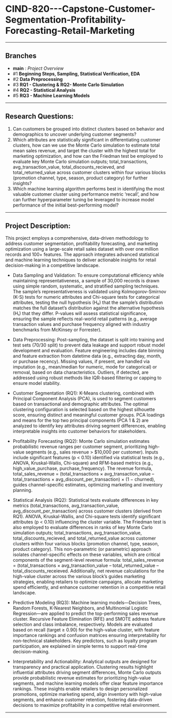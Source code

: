 # CIND-820---Capstone-Customer-Segmentation-Profitability-Forecasting-Retail-Marketing

---

## Branches 
* **main** : _Project Overview_
* #1 **Beginning Steps, Sampling, Statistical Verification, EDA**
* #2 **Data Preprocessing**
* #3 **RQ1 - Clustering & RQ2- Monte Carlo Simulation**
* #4 **RQ2 - Statistical Analysis**
* #5 **RQ3 - Machine Learning Models**
  
---
## Research Questions:
1.	Can customers be grouped into distinct clusters based on behavior and demographics to uncover underlying customer segments?
2.	Which attributes are statistically significant in differentiating customer clusters, how can we use the Monte Carlo simulation to estimate total mean sales revenue, and target the cluster with the highest total for marketing optimization, and how can the Friedman test be employed to evaluate key Monte Carlo simulation outputs; total_transactions, avg_transaction_value, total_discounts_recieved, and total_returned_value across customer clusters within four various blocks (promotion channel, type, season, product category) for further insights?
3.	Which machine learning algorithm performs best in identifying the most valuable customer cluster using performance metric ‘recall’, and how can further hyperparameter tuning be leveraged to increase model performance of the initial best-performing model?

---
## Project Description:
This project employs a comprehensive, data-driven methodology to address customer segmentation, profitability forecasting, and marketing optimization using a large-scale retail sales dataset with over one million records and 100+ features. The approach integrates advanced statistical and machine learning techniques to deliver actionable insights for retail decision-making in a competitive landscape. 

- Data Sampling and Validation: To ensure computational efficiency while maintaining representativeness, a sample of 30,000 records is drawn using simple random, systematic, and stratified sampling techniques. The sample’s representativeness is validated using Kolmogorov-Smirnov (K-S) tests for numeric attributes and Chi-square tests for categorical attributes, testing the null hypothesis (H₀) that the sample’s distribution matches the full dataset’s distribution against the alternative hypothesis (H₁) that they differ. P-values will assess statistical significance, ensuring the sample reflects real-world retail patterns (e.g., average transaction values and purchase frequency aligned with industry benchmarks from McKinsey or Forrester).

- Data Preprocessing: Post-sampling, the dataset is split into training and test sets (70/30 split) to prevent data leakage and support robust model development and evaluation. Feature engineering includes date binning and feature extraction from datetime data (e.g., extracting day, month, or purchase recency). Missing values, if present, are handled via imputation (e.g., mean/median for numeric, mode for categorical) or removal, based on data characteristics. Outliers, if detected, are addressed using robust methods like IQR-based filtering or capping to ensure model stability.

- Customer Segmentation (RQ1): K-Means clustering, combined with Principal Component Analysis (PCA), is used to segment customers based on transactional and demographic attributes. The optimal clustering configuration is selected based on the highest silhouette score, ensuring distinct and meaningful customer groups. PCA loadings and means for the top two principal components (PCA 1 & 2) are analyzed to identify key attributes driving segment differences, enabling interpretable insights into customer behaviors for stakeholders.

- Profitability Forecasting (RQ2): Monte Carlo simulation estimates probabilistic revenue ranges per customer segment, prioritizing high-value segments (e.g., sales revenue > $10,000 per customer). Inputs include significant features (p < 0.10) identified via statistical tests (e.g., ANOVA, Kruskal-Wallis, Chi-square) and RFM-based metrics (e.g., high_value_purchase, purchase_frequency). The revenue formula, total_sales_revenue = (total_transactions × avg_transaction_value – total_transactions × avg_discount_per_transaction) × (1 − churned), guides channel-specific estimates, optimizing marketing and inventory planning.

- Statistical Analysis (RQ2): Statistical tests evaluate differences in key metrics (total_transactions, avg_transaction_value, avg_discount_per_transaction) across customer clusters (derived from RQ1). ANOVA, Kruskal-Wallis, and Chi-square tests identify significant attributes (p < 0.10) influencing the cluster variable. The Friedman test is also employed to evaluate differences in ranks of key Monte Carlo simulation outputs; total_transactions, avg_transaction_value, total_discounts_recieved, and total_returned_value across customer clusters within four various blocks (promotion channel, type, season, product category). This non-parametric (or parametric) approach isolates channel-specific effects on these variables, which are critical components of the segment-level revenue formula: total_sales_revenue = (total_transactions × avg_transaction_value – total_returned_value – total_discounts_receieved. Additionally, net revenue calculations for the high-value cluster across the various block’s guides marketing strategies, enabling retailers to optimize campaigns, allocate marketing spend efficiently, and enhance customer retention in a competitive retail landscape.

- Predictive Modeling (RQ3): Machine learning models—Decision Trees, Random Forests, K-Nearest Neighbors, and Multinomial Logistic Regression—are applied to predict the top-performing sales revenue cluster. Recursive Feature Elimination (RFE) and SMOTE address feature selection and class imbalance, respectively. Models are evaluated based on recall (target ≥ 0.90) for the high-value cluster, with feature importance rankings and confusion matrices ensuring interpretability for non-technical stakeholders. Key predictors, such as loyalty program participation, are explained in simple terms to support real-time decision-making.

- Interpretability and Actionability: Analytical outputs are designed for transparency and practical application. Clustering results highlight influential attributes driving segment differences, Monte Carlo outputs provide probabilistic revenue estimates for prioritizing high-value segments, and machine learning models offer clear feature importance rankings. These insights enable retailers to design personalized promotions, optimize marketing spend, align inventory with high-value segments, and enhance customer retention, fostering data-driven decisions to maximize profitability in a competitive retail environment.

---



